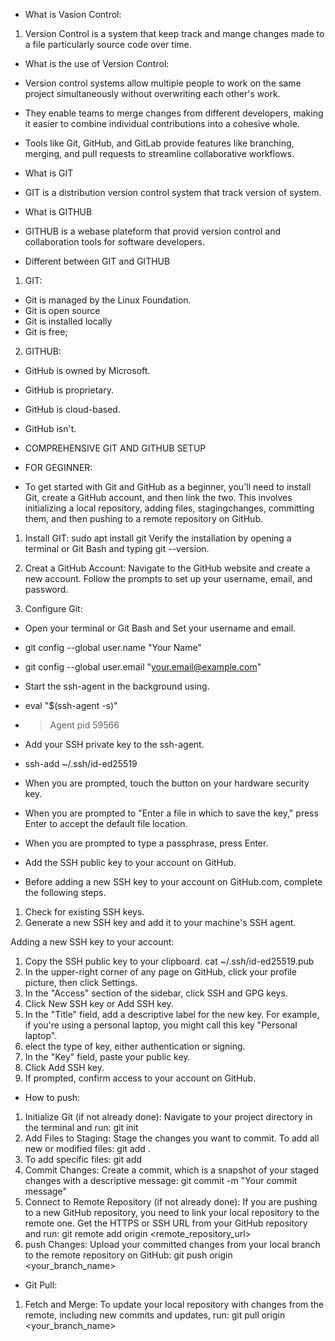 * What is Vasion Control:
1. Version Control is a system that keep track and mange changes made to a file particularly source code over time.

* What is the use of Version Control:
* Version control systems allow multiple people to work on the same project simultaneously without overwriting each other's work. 
* They enable teams to merge changes from different developers, making it easier to combine individual contributions into a cohesive whole. 
* Tools like Git, GitHub, and GitLab provide features like branching, merging, and pull requests to streamline collaborative workflows. 

* What is GIT
* GIT is a distribution version control system that track version of system.

* What is GITHUB
* GITHUB is a webase plateform  that provid version control and collaboration tools for software developers.

* Different between GIT and  GITHUB
1. GIT:
* Git is managed by the Linux Foundation.
* Git is open source
* Git is installed locally
* Git is free;

2. GITHUB:
* GitHub is owned by Microsoft.
* GitHub is proprietary.
* GitHub is cloud-based.
* GitHub isn't.


* COMPREHENSIVE GIT AND GITHUB SETUP
* FOR GEGINNER:
* To get started with Git and GitHub as a beginner, you'll need to install Git, create a GitHub account, and then link the two. This involves initializing a local repository, adding files, stagingchanges, committing them, and then pushing to a remote repository on GitHub. 

1. Install GIT:
sudo apt install git 
Verify the installation by opening a terminal or Git Bash and typing git --version. 

2. Creat a GitHub Account:
Navigate to the GitHub website and create a new account.
Follow the prompts to set up your username, email, and password. 

3.  Configure Git:
* Open your terminal or Git Bash and Set your username and email. 
* git config --global user.name "Your Name"
* git config --global user.email "your.email@example.com"

* Start the ssh-agent in the background using.
* eval "$(ssh-agent -s)"
* > Agent pid 59566

* Add your SSH private key to the ssh-agent.
* ssh-add ~/.ssh/id-ed25519

* When you are prompted, touch the button on your hardware security key.
* When you are prompted to "Enter a file in which to save the key," press Enter to accept the default file location.
* When you are prompted to type a passphrase, press Enter.

* Add the SSH public key to your account on GitHub. 

* Before adding a new SSH key to your account on GitHub.com, complete the following steps.
1. Check for existing SSH keys.
2. Generate a new SSH key and add it to your machine's SSH agent.

Adding a new SSH key to your account:
1. Copy the SSH public key to your clipboard.
cat ~/.ssh/id-ed25519.pub
2. In the upper-right corner of any page on GitHub, click your profile picture, then click  Settings.
3. In the "Access" section of the sidebar, click  SSH and GPG keys.
4. Click New SSH key or Add SSH key.
5. In the "Title" field, add a descriptive label for the new key. For example, if you're using a personal laptop, you might call this key "Personal laptop".
6. elect the type of key, either authentication or signing. 
7. In the "Key" field, paste your public key.
8. Click Add SSH key.
9. If prompted, confirm access to your account on GitHub.

* How to push:
1. Initialize Git (if not already done): Navigate to your project directory in the terminal and run:    git init
2. Add Files to Staging: Stage the changes you want to commit. To add all new or modified files:
    git add . 
3. To add specific files:
       git add <filename>
4. Commit Changes: Create a commit, which is a snapshot of your staged changes with a descriptive message:
          git commit -m "Your commit message"
5. Connect to Remote Repository (if not already done): If you are pushing to a new GitHub repository, you need to link your local repository to the remote one. Get the HTTPS or SSH URL from your GitHub repository and run:
             git remote add origin <remote_repository_url>
6. push Changes: Upload your committed changes from your local branch to the remote repository on GitHub:
           git push origin <your_branch_name>
* Git Pull: 
1. Fetch and Merge: To update your local repository with changes from the remote, including new commits and updates, run:
            git pull origin <your_branch_name>
